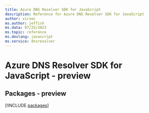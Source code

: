 ```yaml
---
title: Azure DNS Resolver SDK for JavaScript
description: Reference for Azure DNS Resolver SDK for JavaScript
author: xirzec
ms.author: jeffish
ms.data: 07/25/2023
ms.topic: reference
ms.devlang: javascript
ms.service: dnsresolver
---
```

# Azure DNS Resolver SDK for JavaScript - preview
## Packages - preview
[!INCLUDE [packages](dns-resolver-index.md)]